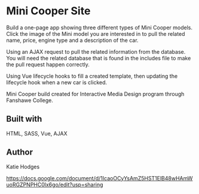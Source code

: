 # Mini Cooper Site
Build a one-page app showing three different types of Mini Cooper models. 
Click the image of the Mini model you are interested in to pull the related name, price, engine type and a description of the car. 

Using an AJAX request to pull the related information from the database. You will need the related database that is found in the includes file to make the pull request happen correctly.

Using Vue lifecycle hooks to  fill a created template, then updating the lifecycle hook when a new car is clicked.

Mini Cooper build created for Interactive Media Design program through Fanshawe College.

## Built with
HTML, SASS, Vue, AJAX

## Author
Katie Hodges

https://docs.google.com/document/d/1IcaoOCyYsAmZ5HST1ElB48wHAmWuoRGZPNPHC0lx6go/edit?usp=sharing